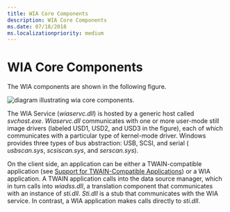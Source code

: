```yaml
---
title: WIA Core Components
description: WIA Core Components
ms.date: 07/18/2018
ms.localizationpriority: medium
---
```


# WIA Core Components

The WIA components are shown in the following figure.

![diagram illustrating wia core components.](images/stiwhist.png)

The WIA Service (*wiaservc.dll*) is hosted by a generic host called *svchost.exe*. *Wiaservc.dll* communicates with one or more user-mode still image drivers (labeled USD1, USD2, and USD3 in the figure), each of which communicates with a particular type of kernel-mode driver. Windows provides three types of bus abstraction: USB, SCSI, and serial ( *usbscan.sys*, *scsiscan.sys*, and *serscan.sys*).

On the client side, an application can be either a TWAIN-compatible application (see [Support for TWAIN-Compatible Applications](support-for-twain-compatible-applications.md)) or a WIA application. A TWAIN application calls into the data source manager, which in turn calls into *wiadss.dll*, a translation component that communicates with an instance of *sti.dll*. *Sti.dll* is a stub that communicates with the WIA service. In contrast, a WIA application makes calls directly to *sti.dll*.

